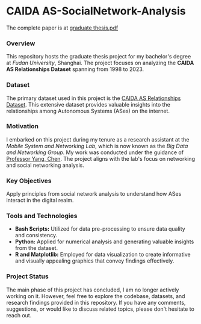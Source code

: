 # CAIDA AS-SocialNetwork-Analysis
The complete paper is at [graduate thesis.pdf](report/final/graduate_thesis_19307130284.pdf)

### Overview
This repository hosts the graduate thesis project for my bachelor's degree at _Fudan University_, Shanghai. The project focuses on analyzing the **CAIDA AS Relationships Dataset** spanning from 1998 to 2023.

### Dataset
The primary dataset used in this project is the [CAIDA AS Relationships Dataset](https://www.caida.org/catalog/datasets/as-relationships/). This extensive dataset provides valuable insights into the relationships among Autonomous Systems (ASes) on the internet.

### Motivation  
I embarked on this project during my tenure as a research assistant at the _Mobile System and Networking Lab_, which is now known as the _Big Data and Networking Group_. My work was conducted under the guidance of [Professor Yang, Chen](https://github.com/chenyang03). The project aligns with the lab's focus on networking and social networking analysis.

### Key Objectives  
Apply principles from social network analysis to understand how ASes interact in the digital realm.

### Tools and Technologies
- **Bash Scripts:** Utilized for data pre-processing to ensure data quality and consistency.
- **Python:** Applied for numerical analysis and generating valuable insights from the dataset.
- **R and Matplotlib:** Employed for data visualization to create informative and visually appealing graphics that convey findings effectively.

### Project Status
The main phase of this project has concluded, I am no longer actively working on it. However, feel free to explore the codebase, datasets, and research findings provided in this repository.
If you have any comments, suggestions, or would like to discuss related topics, please don't hesitate to reach out. 


